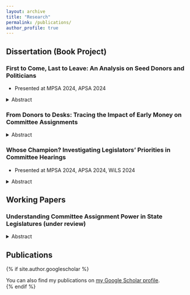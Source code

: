 ```yaml
---
layout: archive
title: "Research"
permalink: /publications/
author_profile: true
---
```


## Dissertation (Book Project)
### First to Come, Last to Leave: An Analysis on Seed Donors and Politicians
- Presented at MPSA 2024, APSA 2024
<details>
  <summary> Abstract </summary>
  Are all politician and donor relations equal? I argue that the first supporters to politicians when their odds were lowest (i.e. their first open seat primaries) matter more to them than other donors. Likewise, since donors have supported the candidates at their least favorable electoral point, they have vetted the politician based on their commitment to the donor’s policy preferences and perceived competence (Bawn et al 2023), and will be more loyal to them as well. I test the strength of such relationships by tracking first donor donations to the politicians across multiple elections. Looking at PAC donations to the 102nd Congress to the 117th Congress cohorts, I find that first supporters donate to more terms across candidates’ political tenures than bandwagoning interests and are more reluctant to cut ties with them, opting to oscillate in support rather than abandoning them.
</details>

### From Donors to Desks: Tracing the Impact of Early Money on Committee Assignments
<details>
  <summary> Abstract </summary>
  Do legislators seek committee assignments that grant access to policies favorable to donors? By tracking Members of Congress’ committee assignments over time, I analyze the likelihood of being assigned to committees tied to early donors, their chances of securing such assignments, and the time spent on these committees. The findings show that MCs actively pursue and succeed in obtaining assignments related to their seed donors.
</details>

### Whose Champion? Investigating Legislators’ Priorities in Committee Hearings 
  - Presented at MPSA 2024, APSA 2024, WiLS 2024
<details>
  <summary> Abstract </summary>
  Whose interests do legislators advocate for in lawmaking? Literature has extensively explored legislators’ incentives, particularly focusing on the roles of donors and constituents in shaping their behavior. This study specifically examines the influence of early donors (“seed interests”) on legislators’ behavior during committee hearings. By analyzing transcripts from committee hearings in the 107th to 117th sessions of the House of Representatives, I investigate whether legislators prioritize their seed interests over their constituents or largest donors, especially considering the electoral conditions under which these relationships were formed. The findings reveal that legislators are more likely to advocate for seed donors when they have secured their seat through open-seat primaries that led to non-competitive general elections. In contrast, legislators show less consistent support for seed donors when elected through more competitive routes, where they were more incentivized to appeal to the broader electorate. These results highlight a new type of interest group-legislator relationship that may help explain legislators’ lawmaking behaviors.
</details>

## Working Papers
### Understanding Committee Assignment Power in State Legislatures (under review) 
<details>
  <summary> Abstract </summary>
  How important is committee assignment power in state legislatures? I argue that its effect is often overestimated in contemporary literature. While influential, removing high-leverage individuals and states yielded significantly smaller estimated effects than the findings of Fourinaies and Hall (2018). In fact, matching and dimension reduction techniques revealed that the observed effect is more closely associated with negative agenda power, i.e., veto power.
</details>

## Publications
{% if site.author.googlescholar %}
  <div class="wordwrap">You can also find my publications on <a href="{{site.author.googlescholar}}">my Google Scholar profile</a>.</div>
{% endif %}
